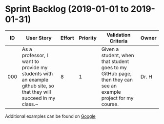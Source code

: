 # Sprint Backlog (2019-01-01 to 2019-01-31)

| ID | User Story | Effort | Priority | Validation Criteria | Owner |
|----|------------|--------|----------|---------------------|-------|
| 000 | As a professor, I want to provide my students with an example github site, so that they will succeed in my class.~ | 8 | 1 | Given a student, when that student goes to my GitHub page, then they can see an example project for my course. | Dr. H |



Additional examples can be found on [Google](https://www.google.com/search?q=sprint+backlog+examples&tbm=isch)
